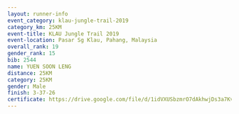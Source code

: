 ```yaml
---
layout: runner-info 
event_category: klau-jungle-trail-2019 
category_km: 25KM 
event-title: KLAU Jungle Trail 2019 
event-location: Pasar Sg Klau, Pahang, Malaysia 
overall_rank: 19
gender_rank: 15
bib: 2544
name: YUEN SOON LENG
distance: 25KM
category: 25KM
gender: Male
finish: 3-37-26
certificate: https://drive.google.com/file/d/1idVXUSbzmrO7dAkhwjDs3a7KvJqyEvtx/view?usp=sharing
---
```

